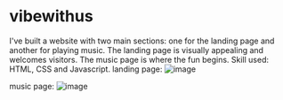# vibewithus
I've built a website with two main sections: one for the landing page and another for playing music. The landing page is visually appealing and welcomes visitors. The music page is where the fun begins. Skill used: HTML, CSS and Javascript.
landing page:
![image](https://github.com/aayushkakkar26/vibewithus/assets/90572988/fa9040a8-4247-4aba-9b6b-f862332eeba1)

music page:
![image](https://github.com/aayushkakkar26/vibewithus/assets/90572988/4e0c3922-6197-45dc-baea-a7506d06bcef)



